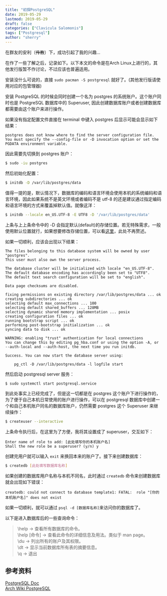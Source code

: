 ```yaml
---
title: "初探PostgreSQL"
date: 2019-05-29
lastmod: 2019-05-29
draft: false
categories: ["Clavicula Salomonis"]
tags: ["Postgresql"]
author: "sherry"
---
```

在群友的安利（~~传教~~）下，成功引起了我的兴趣...

在作了一些了解之后，记录如下。以下本文的命令是在Arch Linux上进行的，其他发行版暂不作讨论，不过应该也普遍适用。

安装没什么可说的，直接 `sudo pacman -S postgresql` 就好了。(其他发行版请使用对应的包管理器)

安装 PostgreSQL 的时候会同时创建一个名为 postgres 的系统账户。这个账户同时也是 PostgreSQL 数据库中的 Superuser, 因此创建数据库账户或者创建数据库都需要由这个账户来进行操作。

<!--more-->

如果没有指定配置文件直接在 terminal 中键入 postgres 后显示可能会显示如下结果：

```
postgres does not know where to find the server configuration file.  
You must specify the --config-file or -D invocation option or set the PGDATA environment variable.
```

因此需要先切换到 postgres 账户：

```bash
$ sudo -iu postgres
```

然后初始化配置：

```bash
$ initdb -D /var/lib/postgres/data
```

值得一提的是，默认情况下，数据库的编码和语言环境会使用本机的系统编码和语言环境，因此如果系统不是英文环境或者编码不是 utf-8 的还是建议通过指定编码和语言环境的方式来覆盖掉默认值。就像这洋：

```bash
$ initdb --locale en_US.UTF-8 -E UTF8 -D '/var/lib/postgres/data'
```

上条与上上条命令中的 -D 会指定默认(default)的存储位置。若无特殊需求，一般使用默认位置就行，如果想要修改存储位置，可以看[这里](https://wiki.archlinux.org/index.php/PostgreSQL#Change_default_data_directory)，此处不再赘述。

如果一切顺利，应该会出现以下结果：

```
The files belonging to this database system will be owned by user "postgres".
This user must also own the server process.

The database cluster will be initialized with locale "en_US.UTF-8".
The default database encoding has accordingly been set to "UTF8".
The default text search configuration will be set to "english".

Data page checksums are disabled.

fixing permissions on existing directory /var/lib/postgres/data ... ok
creating subdirectories ... ok
selecting default max_connections ... 100
selecting default shared_buffers ... 128MB
selecting dynamic shared memory implementation ... posix
creating configuration files ... ok
running bootstrap script ... ok
performing post-bootstrap initialization ... ok
syncing data to disk ... ok

WARNING: enabling "trust" authentication for local connections
You can change this by editing pg_hba.conf or using the option -A, or
--auth-local and --auth-host, the next time you run initdb.

Success. You can now start the database server using:

    pg_ctl -D /var/lib/postgres/data -l logfile start
```

然后启动 postgresql server 服务：

```bash
$ sudo systemctl start postgresql.service
```

到此处事实上已经完成了，但是这一切都是在 postgres 这个账户下进行操作的，为了便于自己本机日常使用的账户进行操作，可以在 postgresql 数据库中创建一个和自己本机账户同名的数据库账户，仍然需要 postgres 这个 Superuser 来继续操作：

```bash
$ createuser --interactive
```

上条命令执行后，在这里为了方便，我将其设置成了 superuser，交互如下：

```
Enter name of role to add: [此处填写你的本机账户名]
Shall the new role be a superuser? (y/n) y
```

创建完用户就可以输入 `exit` 来换回本来的账户了。接下来创建数据库：

```bash
$ createdb [此处填写数据库名称]
```

如果创建的数据库用户名称与本机不同名，此时通过 `createdb` 命令来创建数据库就会出现如下错误：

```
createdb: could not connect to database template1: FATAL:  role "[你的本机账户名]" does not exist
```

如果一切顺利，就可以通过 `psql -d [数据库名称]`来访问你的数据库了。

以下是进入数据库后的一些查询命令：

> \help -> 查看所有数据库的命令。  
\help [命令] -> 查看此命令的详细信息及用法。类似于 man page。  
\du -> 列出所有的账户及其权限。  
\dt -> 显示当前数据库所有表的摘要信息。  
\q -> 退出 

## 参考资料

[PostgreSQL Doc](https://www.postgresql.org/docs/11/)  
[Arch Wiki PostgreSQL](https://wiki.archlinux.org/index.php/PostgreSQL)